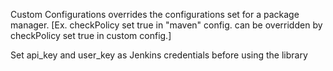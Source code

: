 Custom Configurations overrides the configurations set for a package manager.
[Ex. checkPolicy set true in "maven" config. can be overridden by checkPolicy set true in custom config.]

Set api_key and user_key as Jenkins credentials before using the library
